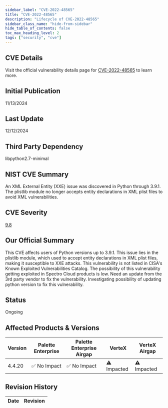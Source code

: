 ```yaml
---
sidebar_label: "CVE-2022-48565"
title: "CVE-2022-48565"
description: "Lifecycle of CVE-2022-48565"
sidebar_class_name: "hide-from-sidebar"
hide_table_of_contents: false
toc_max_heading_level: 2
tags: ["security", "cve"]
---
```


## CVE Details

Visit the official vulnerability details page for [CVE-2022-48565](https://nvd.nist.gov/vuln/detail/cve-2022-48565) to learn more.

## Initial Publication

11/13/2024

## Last Update

12/12/2024

## Third Party Dependency 

libpython2.7-minimal


## NIST CVE Summary

An XML External Entity (XXE) issue was discovered in Python through 3.9.1. The plistlib module no longer accepts entity declarations in XML plist files to avoid XML vulnerabilities.

## CVE Severity

[9.8](https://nvd.nist.gov/vuln/detail/cve-2022-48565)

## Our Official Summary

This CVE affects users of Python versions up to 3.9.1. This issue lies in the plistlib module, which used to accept
entity declarations in XML plist files, making it susceptible to XXE attacks. This vulnerability is not listed in CISA's
Known Exploited Vulnerabilities Catalog. The possibility of this vulnerability getting exploited in Spectro Cloud
products is low. Need an update from the 3rd party vendor to fix the vulnerability. Investigating possibility of
updating python version to fix this vulnerability.


## Status

Ongoing

## Affected Products & Versions

| Version | Palette Enterprise | Palette Enterprise Airgap | VerteX | VerteX Airgap |
| - | -------- | -------- | -------- | -------- |
| 4.4.20 | ✅ No Impact | ✅ No Impact | ⚠️ Impacted | ⚠️ Impacted |


## Revision History

| Date | Revision |
| --- | --- |

